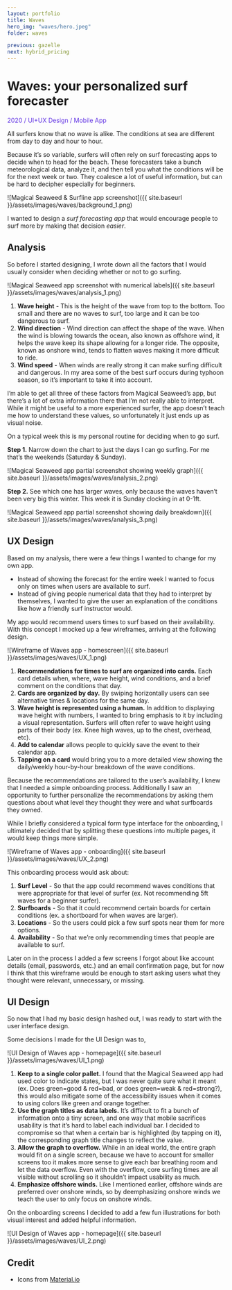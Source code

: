 ```yaml
---
layout: portfolio
title: Waves
hero_img: "waves/hero.jpeg"
folder: waves

previous: gazelle
next: hybrid_pricing
---
```


Waves: your personalized surf forecaster
========================================

<span style="color:#6032E3">2020 / UI+UX Design / Mobile App</span>

All surfers know that no wave is alike. The conditions at sea are different from day to day and hour to hour. 

Because it’s so variable, surfers will often rely on surf forecasting apps to decide when to head for the beach. These forecasters take a bunch meteorological data, analyze it, and then tell you what the conditions will be for the next week or two. They coalesce a lot of useful information, but can be hard to decipher especially for beginners.

![Magical Seaweed & Surfline app screenshot]({{ site.baseurl }}/assets/images/waves/background_1.png)

I wanted to design a _surf forecasting app_ that would encourage people to surf more by making that decision _easier_.

Analysis
--------

So before I started designing, I wrote down all the factors that I would usually consider when deciding whether or not to go surfing.

![Magical Seaweed app screenshot with numerical labels]({{ site.baseurl }}/assets/images/waves/analysis_1.png)

1.  **Wave height** - This is the height of the wave from top to the bottom. Too small and there are no waves to surf, too large and it can be too dangerous to surf.
2.  **Wind direction** - Wind direction can affect the shape of the wave. When the wind is blowing towards the ocean, also known as offshore wind, it helps the wave keep its shape allowing for a longer ride. The opposite, known as onshore wind, tends to flatten waves making it more difficult to ride.
3.  **Wind speed** - When winds are really strong it can make surfing difficult and dangerous. In my area some of the best surf occurs during typhoon season, so it’s important to take it into account.

I’m able to get all three of these factors from Magical Seaweed’s app, but there’s a lot of extra information there that I’m not really able to interpret. While it might be useful to a more experienced surfer, the app doesn’t teach me how to understand these values, so unfortunately it just ends up as visual noise.

On a typical week this is my personal routine for deciding when to go surf.

**Step 1.** Narrow down the chart to just the days I can go surfing. For me that’s the weekends (Saturday & Sunday).

![Magical Seaweed app partial screenshot showing weekly graph]({{ site.baseurl }}/assets/images/waves/analysis_2.png)

**Step 2.** See which one has larger waves, only because the waves haven’t been very big this winter. This week it is Sunday clocking in at 0-1ft.

![Magical Seaweed app partial screenshot showing daily breakdown]({{ site.baseurl }}/assets/images/waves/analysis_3.png)

UX Design
---------

Based on my analysis, there were a few things I wanted to change for my own app.

*   Instead of showing the forecast for the entire week I wanted to focus only on times when users are available to surf.
*   Instead of giving people numerical data that they had to interpret by themselves, I wanted to give the user an explanation of the conditions like how a friendly surf instructor would.

My app would recommend users times to surf based on their availability. With this concept I mocked up a few wireframes, arriving at the following design.

![Wireframe of Waves app - homescreen]({{ site.baseurl }}/assets/images/waves/UX_1.png)

1.  **Recommendations for times to surf are organized into cards.** Each card details when, where, wave height, wind conditions, and a brief comment on the conditions that day.
2.  **Cards are organized by day.** By swiping horizontally users can see alternative times & locations for the same day.
3.  **Wave height is represented using a human.** In addition to displaying wave height with numbers, I wanted to bring emphasis to it by including a visual representation. Surfers will often refer to wave height using parts of their body (ex. Knee high waves, up to the chest, overhead, etc).
4.  **Add to calendar** allows people to quickly save the event to their calendar app.
5.  **Tapping on a card** would bring you to a more detailed view showing the daily/weekly hour-by-hour breakdown of the wave conditions.

Because the recommendations are tailored to the user’s availability, I knew that I needed a simple onboarding process. Additionally I saw an opportunity to further personalize the recommendations by asking them questions about what level they thought they were and what surfboards they owned.

While I briefly considered a typical form type interface for the onboarding, I ultimately decided that by splitting these questions into multiple pages, it would keep things more simple.

![Wireframe of Waves app - onboarding]({{ site.baseurl }}/assets/images/waves/UX_2.png)

This onboarding process would ask about:

1.  **Surf Level** - So that the app could recommend waves conditions that were appropriate for that level of surfer (ex. Not recommending 5ft waves for a beginner surfer).
2.  **Surfboards** - So that it could recommend certain boards for certain conditions (ex. a shortboard for when waves are larger).
3.  **Locations** - So the users could pick a few surf spots near them for more options.
4.  **Availability** - So that we’re only recommending times that people are available to surf.

Later on in the process I added a few screens I forgot about like account details (email, passwords, etc.) and an email confirmation page, but for now I think that this wireframe would be enough to start asking users what they thought were relevant, unnecessary, or missing.

UI Design
---------

So now that I had my basic design hashed out, I was ready to start with the user interface design.

Some decisions I made for the UI Design was to,

![UI Design of Waves app - homepage]({{ site.baseurl }}/assets/images/waves/UI_1.png)

1.  **Keep to a single color pallet.** I found that the Magical Seaweed app had used color to indicate states, but I was never quite sure what it meant (ex. Does green=good & red=bad, or does green=weak & red=strong?), this would also mitigate some of the accessibility issues when it comes to using colors like green and orange together.
2.  **Use the graph titles as data labels.** It’s difficult to fit a bunch of information onto a tiny screen, and one way that mobile sacrifices usability is that it’s hard to label each individual bar. I decided to compromise so that when a certain bar is highlighted (by tapping on it), the corresponding graph title changes to reflect the value.
3.  **Allow the graph to overflow.** While in an ideal world, the entire graph would fit on a single screen, because we have to account for smaller screens too it makes more sense to give each bar breathing room and let the data overflow. Even with the overflow, core surfing times are all visible without scrolling so it shouldn’t impact usability as much.
4.  **Emphasize offshore winds.** Like I mentioned earlier, offshore winds are preferred over onshore winds, so by deemphasizing onshore winds we teach the user to only focus on onshore winds.

On the onboarding screens I decided to add a few fun illustrations for both visual interest and added helpful information.

![UI Design of Waves app - homepage]({{ site.baseurl }}/assets/images/waves/UI_2.png)

## Credit

*   Icons from [Material.io](https://material.io/)
